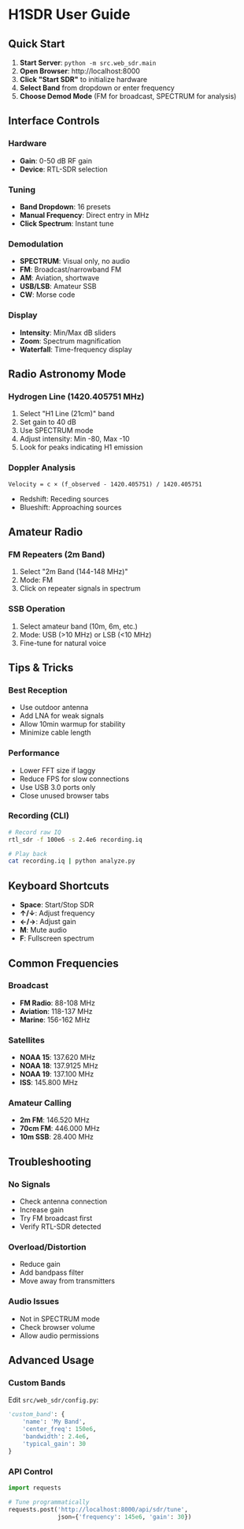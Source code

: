 # H1SDR User Guide

## Quick Start

1. **Start Server**: `python -m src.web_sdr.main`
2. **Open Browser**: http://localhost:8000
3. **Click "Start SDR"** to initialize hardware
4. **Select Band** from dropdown or enter frequency
5. **Choose Demod Mode** (FM for broadcast, SPECTRUM for analysis)

## Interface Controls

### Hardware
- **Gain**: 0-50 dB RF gain
- **Device**: RTL-SDR selection

### Tuning
- **Band Dropdown**: 16 presets
- **Manual Frequency**: Direct entry in MHz
- **Click Spectrum**: Instant tune

### Demodulation
- **SPECTRUM**: Visual only, no audio
- **FM**: Broadcast/narrowband FM
- **AM**: Aviation, shortwave
- **USB/LSB**: Amateur SSB
- **CW**: Morse code

### Display
- **Intensity**: Min/Max dB sliders
- **Zoom**: Spectrum magnification
- **Waterfall**: Time-frequency display

## Radio Astronomy Mode

### Hydrogen Line (1420.405751 MHz)
1. Select "H1 Line (21cm)" band
2. Set gain to 40 dB
3. Use SPECTRUM mode
4. Adjust intensity: Min -80, Max -10
5. Look for peaks indicating H1 emission

### Doppler Analysis
```
Velocity = c × (f_observed - 1420.405751) / 1420.405751
```
- Redshift: Receding sources
- Blueshift: Approaching sources

## Amateur Radio

### FM Repeaters (2m Band)
1. Select "2m Band (144-148 MHz)"
2. Mode: FM
3. Click on repeater signals in spectrum

### SSB Operation
1. Select amateur band (10m, 6m, etc.)
2. Mode: USB (>10 MHz) or LSB (<10 MHz)
3. Fine-tune for natural voice

## Tips & Tricks

### Best Reception
- Use outdoor antenna
- Add LNA for weak signals
- Allow 10min warmup for stability
- Minimize cable length

### Performance
- Lower FFT size if laggy
- Reduce FPS for slow connections
- Use USB 3.0 ports only
- Close unused browser tabs

### Recording (CLI)
```bash
# Record raw IQ
rtl_sdr -f 100e6 -s 2.4e6 recording.iq

# Play back
cat recording.iq | python analyze.py
```

## Keyboard Shortcuts

- **Space**: Start/Stop SDR
- **↑/↓**: Adjust frequency
- **←/→**: Adjust gain
- **M**: Mute audio
- **F**: Fullscreen spectrum

## Common Frequencies

### Broadcast
- **FM Radio**: 88-108 MHz
- **Aviation**: 118-137 MHz
- **Marine**: 156-162 MHz

### Satellites
- **NOAA 15**: 137.620 MHz
- **NOAA 18**: 137.9125 MHz
- **NOAA 19**: 137.100 MHz
- **ISS**: 145.800 MHz

### Amateur Calling
- **2m FM**: 146.520 MHz
- **70cm FM**: 446.000 MHz
- **10m SSB**: 28.400 MHz

## Troubleshooting

### No Signals
- Check antenna connection
- Increase gain
- Try FM broadcast first
- Verify RTL-SDR detected

### Overload/Distortion
- Reduce gain
- Add bandpass filter
- Move away from transmitters

### Audio Issues
- Not in SPECTRUM mode
- Check browser volume
- Allow audio permissions

## Advanced Usage

### Custom Bands
Edit `src/web_sdr/config.py`:
```python
'custom_band': {
    'name': 'My Band',
    'center_freq': 150e6,
    'bandwidth': 2.4e6,
    'typical_gain': 30
}
```

### API Control
```python
import requests

# Tune programmatically
requests.post('http://localhost:8000/api/sdr/tune', 
              json={'frequency': 145e6, 'gain': 30})
```